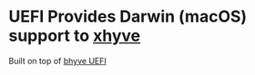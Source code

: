 # UEFI Provides Darwin (macOS) support to [xhyve](https://github.com/machyve/xhyve)

Built on top of [bhyve UEFI](https://github.com/freebsd/uefi-edk2) 

